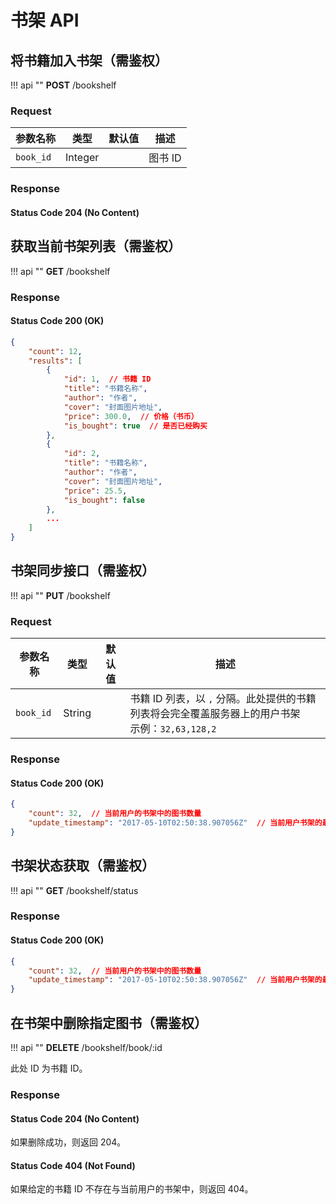 # 书架 API

## 将书籍加入书架（需鉴权）

!!! api ""
    **POST** /bookshelf
    
### Request

| 参数名称 | 类型 | 默认值 | 描述 |
| --- | --- | --- | --- |
| `book_id` | Integer | | 图书 ID |
    
### Response

#### Status Code 204 (No Content)

## 获取当前书架列表（需鉴权）

!!! api ""
    **GET** /bookshelf
    
### Response

#### Status Code 200 (OK)

```json
{
    "count": 12,
    "results": [
        {
            "id": 1,  // 书籍 ID
            "title": "书籍名称",
            "author": "作者",
            "cover": "封面图片地址",
            "price": 300.0,  // 价格（书币）
            "is_bought": true  // 是否已经购买
        },
        {
            "id": 2,
            "title": "书籍名称",
            "author": "作者",
            "cover": "封面图片地址",
            "price": 25.5,
            "is_bought": false
        },
        ...
    ]
}
```

## 书架同步接口（需鉴权）

!!! api ""
    **PUT** /bookshelf
    
### Request

| 参数名称 | 类型 | 默认值 | 描述 |
| --- | --- | --- | --- |
| `book_id` | String | | 书籍 ID 列表，以 `,` 分隔。此处提供的书籍列表将会完全覆盖服务器上的用户书架<br/>示例：`32,63,128,2` |

### Response

#### Status Code 200 (OK)

```json
{
    "count": 32,  // 当前用户的书架中的图书数量
    "update_timestamp": "2017-05-10T02:50:38.907056Z"  // 当前用户书架的最后更新时间
}
```

## 书架状态获取（需鉴权）

!!! api ""
    **GET** /bookshelf/status
    
### Response

#### Status Code 200 (OK)

```json
{
    "count": 32,  // 当前用户的书架中的图书数量
    "update_timestamp": "2017-05-10T02:50:38.907056Z"  // 当前用户书架的最后更新时间
}
```

## 在书架中删除指定图书（需鉴权）

!!! api ""
    **DELETE** /bookshelf/book/:id
    
此处 ID 为书籍 ID。

### Response

#### Status Code 204 (No Content)

如果删除成功，则返回 204。

#### Status Code 404 (Not Found)

如果给定的书籍 ID 不存在与当前用户的书架中，则返回 404。

